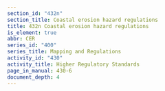 ```yaml
---
section_id: "432n"
section_title: Coastal erosion hazard regulations
title: 432n Coastal erosion hazard regulations
is_element: true
abbr: CER
series_id: "400"
series_title: Mapping and Regulations
activity_id: "430"
activity_title: Higher Regulatory Standards
page_in_manual: 430-6
document_depth: 4
---
```


